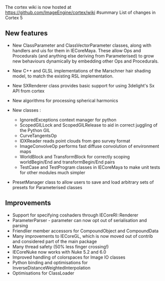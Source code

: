 The cortex wiki is now hosted at https://github.com/ImageEngine/cortex/wiki
#summary List of changes in Cortex 5

## New features ##

  * New ClassParameter and ClassVectorParameter classes, along with handlers and uis for them in IECoreMaya. These allow Ops and Procedurals (and anything else deriving from Parameterised) to grow new behaviours dynamically by embedding other Ops and Procedurals.

  * New C++ and  GLSL implementations of the Marschner hair shading model, to match the existing RSL implementation.

  * New SXRenderer class provides basic support for using 3delight's Sx API from cortex

  * New algorithms for processing spherical harmonics

  * New classes :
    * IgnoredExceptions context manager for python
    * ScopedGILLock and ScopedGILRelease to aid in correct juggling of the Python GIL
    * CurveTangentsOp
    * IDXReader reads point clouds from geo survey format
    * ImageConvolveOp performs fast diffuse convolution of environment maps
    * WorldBlock and TransformBlock for correctly scoping worldBegin/End and transformBegin/End pairs
    * TestCase and TestProgram classes in IECoreMaya to make unit tests for other modules much simpler

  * PresetManager class to allow users to save and load arbitrary sets of presets for Parameterised classes

## Improvements ##


  * Support for specifying coshaders through IECoreRI::Renderer
  * ParameterParser - parameter can now opt out of serialisation and parsing
  * Friendlier member accessors for CompoundObject and CompoundData
  * Many improvements to IECoreGL, which is now moved out of contrib and considered part of the main package
  * Many thread safety (50% less finger crossing!)
  * IECoreNuke now works with Nuke 5.2 and 6.0
  * Improved handling of colorspaces for Image IO classes
  * Python binding and optimisations for InverseDistanceWeightedInterpolation
  * Optimisations for ClassLoader
